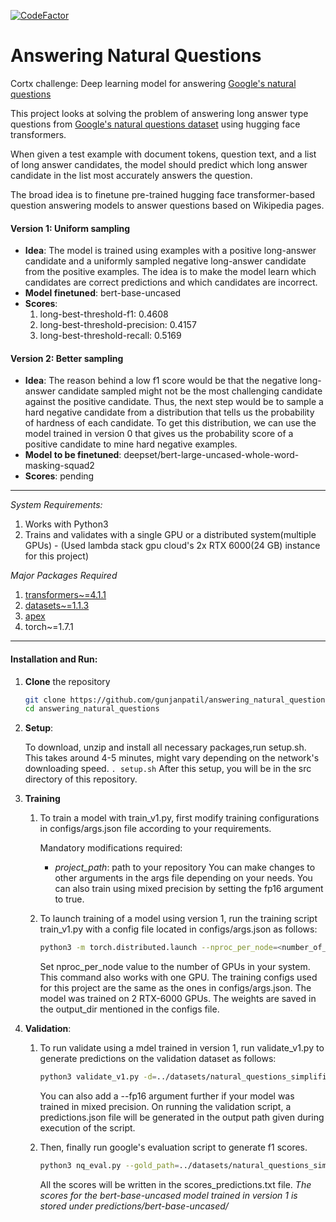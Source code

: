 [![CodeFactor](https://www.codefactor.io/repository/github/gunjanpatil/answering_natural_questions/badge?s=d7ff811865d408f8f0322e6a2b217755d971a604)](https://www.codefactor.io/repository/github/gunjanpatil/answering_natural_questions)
# Answering Natural Questions
Cortx challenge: Deep learning model for answering [Google's natural questions](https://ai.google.com/research/NaturalQuestions)

This project looks at solving the problem of answering long answer type questions from [Google's natural questions dataset](https://github.com/google-research-datasets/natural-questions) using hugging face transformers.

When given a test example with document tokens, question text, and a list of long answer candidates, the model should predict which long answer candidate in the list most accurately answers the question.

The broad idea is to finetune pre-trained hugging face transformer-based question answering models to answer questions based on Wikipedia pages.

#### Version 1: Uniform sampling
- **Idea**: The model is trained using examples with a positive long-answer candidate and a uniformly sampled negative long-answer candidate from the positive examples. The idea is to make the model learn which candidates are correct predictions and which candidates are incorrect.
- **Model finetuned**: bert-base-uncased
- **Scores**:
  1. long-best-threshold-f1: 0.4608
  2. long-best-threshold-precision: 0.4157
  3. long-best-threshold-recall: 0.5169

#### Version 2: Better sampling
- **Idea**: The reason behind a low f1 score would be that the negative long-answer candidate sampled might not be the most challenging candidate against the positive candidate.
Thus, the next step would be to sample a hard negative candidate from a distribution that tells us the probability of hardness of each candidate. To get this distribution, we can use the model trained in version 0 that gives us the probability score of a positive candidate to mine hard negative examples.
- **Model to be finetuned**: deepset/bert-large-uncased-whole-word-masking-squad2
- **Scores**: pending

---
*System Requirements:*
1. Works with Python3
2. Trains and validates with a single GPU or a distributed system(multiple GPUs) - (Used lambda stack gpu cloud's 2x RTX 6000(24 GB) instance for this project)

*Major Packages Required*
1. [transformers~=4.1.1](https://github.com/huggingface/transformers, "huggingface transformers github")
2. [datasets~=1.1.3](https://github.com/huggingface/datasets, "huggingface datasets github")
3. [apex](https://github.com/NVIDIA/apex#quick-start, "nvidia apex")
4. torch~=1.7.1
---

#### Installation and Run:
1. **Clone** the repository 
    ```bash
    git clone https://github.com/gunjanpatil/answering_natural_questions.git
    cd answering_natural_questions
    ```
  
2. **Setup**: 
    
    To download, unzip and install all necessary packages,run setup.sh. This takes around 4-5 minutes, might vary depending on the network's downloading speed.
    ```. setup.sh```
    After this setup, you will be in the src directory of this repository.
    
3. **Training**
    1. To train a model with train_v1.py, first modify training configurations in configs/args.json file according to your requirements.
    
        Mandatory modifications required:
          - *project_path*: path to your repository
        You can make changes to other arguments in the args file depending on your needs. You can also train using mixed precision by setting the fp16 argument to true.
      
    2. To launch training of a model using version 1, run the training script train_v1.py with a config file located in configs/args.json as follows:    
        ```bash
        python3 -m torch.distributed.launch --nproc_per_node=<number_of_gpus_in_system> train_v1.py --configs=configs/args.json > train_v1_logs.txt
        ```
        Set nproc_per_node value to the number of GPUs in your system. This command also works with one GPU. The training configs used for this project are the same as the ones in configs/args.json. The model was trained on 2 RTX-6000 GPUs. The weights are saved in the output_dir mentioned in the configs file. 
    
4. **Validation**:
    1. To run validate using a mdel trained in version 1, run validate_v1.py to generate predictions on the validation dataset as follows:
        ```bash
        python3 validate_v1.py -d=../datasets/natural_questions_simplified/v1.0-simplified/nq-dev-all.jsonl -o=<path_to_directory_to_store_predictions_file -m=<model_name_or_path> -w=<path_to_saved_model_weights>
        ```
        You can also add a --fp16 argument further if your model was trained in mixed precision. On running the validation script, a predictions.json file will be generated in the output path given during execution of the script.
      
    2. Then, finally run google's evaluation script to generate f1 scores.
        ```bash
        python3 nq_eval.py --gold_path=../datasets/natural_questions_simplified/v1.0-simplified/nq-dev-all.jsonl.gz --predictions_path=<path_to_predictions.json_file > scores_predictions.txt
        ```
        All the scores will be written in the scores_predictions.txt file. *The scores for the bert-base-uncased model trained in version 1 is stored under predictions/bert-base-uncased/*
    
    

